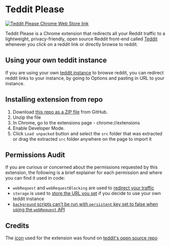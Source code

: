# Teddit Please

[![Teddit Please Chrome Web Store link](https://storage.googleapis.com/chrome-gcs-uploader.appspot.com/image/WlD8wC6g8khYWPJUsQceQkhXSlv1/UV4C4ybeBTsZt43U4xis.png)](https://chrome.google.com/webstore/detail/teddit-please/plgkifjefgnakpadlnkmlcfmkiegahfe)

Teddit Please is a Chrome extension that redirects all your Reddit traffic to a lightweight, privacy-friendly, open source Reddit front-end called [Teddit](https://teddit.net/about) whenever you click on a reddit link or directly browse to reddit.

## Using your own teddit instance
If you are using your own [teddit instance](https://codeberg.org/teddit/teddit#instances) to browse reddit, you can redirect reddit links to your instance, by going to Options and pasting in URL to your instance.

## Installing extension from repo
1. Download [this repo as a ZIP file](https://github.com/0xedward/teddit-please/archive/main.zip) from GitHub.
2. Unzip the file
3. In Chrome, go to the extensions page - chrome://extensions
4. Enable Developer Mode.
5. Click `Load unpacked` button and select the `src` folder that was extracted or drag the extracted `src` folder anywhere on the page to import it

## Permissions Audit
If you are curious or concerned about the permissions requested by this extension, the following is a brief explainer for each permission and where you can find it used in code:
- `webRequest` and `webRequestBlocking` are used to [redirect your traffic](https://github.com/0xedward/teddit-please/blob/main/src/background.js#L29-L36)
- `storage` is used to [store the URL you set](https://github.com/0xedward/teddit-please/blob/main/src/options.js#L1-L23) if you decide to use your own teddit instance 
- [`background` scripts can't be run with `persistent` key set to false when using the `webRequest` API](https://developer.chrome.com/docs/extensions/mv2/background_pages/)

## Credits
The [icon](https://codeberg.org/teddit/teddit/src/branch/main/static/favicon.png) used for the extension was found on [teddit's open source repo](https://codeberg.org/teddit/teddit)
